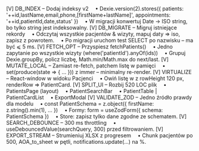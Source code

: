 [V] DB_INDEX – Dodaj indeksy v2
 • Dexie.version(2).stores({ patients: '++id,lastName,email,phone,[firstName+lastName]', appointments: '++id,patientId,date,status' })
 • W migracji konwertuj Date → ISO string, bo tylko string jest indeksowalny.
[V] DB_MIGRATE – Migruj istniejące rekordy
 • Odczytaj wszystkie pacjentów & wizyty, mapuj daty => iso, zapisz z powrotem.
 • Po migracji uruchom test SELECT po nazwisku – ma być ⩽ 5 ms.
[V] FETCH_OPT – Przyspiesz fetchPatients()
 • Jedno zapytanie po wszystkie wizyty (where('patientId').anyOf(ids))
 • Grupuj Dexie.groupBy, policz liczbę, Math.min/Math.max do next/last.
[V] MUTATE_LOCAL – Zamiast re-fetch, patchem listę w pamięci
 • set(produce(state => { ... })) z immer – minimalny re-render.
[V] VIRTUALIZE – React-window w widoku Pacjenci
 • Owiń listę w <FixedSizeList> z rowHeight 120 px, renderRow => PatientCard.
[V] SPLIT_UI – Rozbij 520 LOC plik
 • PatientsPage (layout)
 • PatientSearchBar
 • PatientTable | PatientCardList
 • ExportModal
[V] VALIDATE_ZOD – Jedno źródło prawdy dla modelu
 • const PatientSchema = z.object({ firstName: z.string().min(1), … })
 • Formy: form = useZodForm({ schema: PatientSchema })
 • Store: zapisz tylko dane zgodne ze schematem.
[V] SEARCH_DEBOUNCE – 300 ms throttling
 • useDebouncedValue(searchQuery, 300) przed filtrowaniem.
[V] EXPORT_STREAM – Strumieniuj XLSX z progresem
 • Chunk pacjentów po 500, AOA_to_sheet w pętli, notifications.update(...) na %.